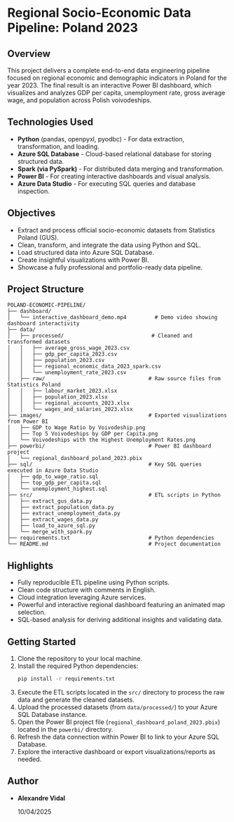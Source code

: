 # Regional Socio-Economic Data Pipeline: Poland 2023

## Overview

This project delivers a complete end-to-end data engineering pipeline focused on regional economic and demographic indicators in Poland for the year 2023. The final result is an interactive Power BI dashboard, which visualizes and analyzes GDP per capita, unemployment rate, gross average wage, and population across Polish voivodeships.

## Technologies Used

* **Python** (pandas, openpyxl, pyodbc) - For data extraction, transformation, and loading.
* **Azure SQL Database** - Cloud-based relational database for storing structured data.
* **Spark (via PySpark)** - For distributed data merging and transformation.
* **Power BI** - For creating interactive dashboards and visual analysis.
* **Azure Data Studio** - For executing SQL queries and database inspection.

## Objectives

* Extract and process official socio-economic datasets from Statistics Poland (GUS).
* Clean, transform, and integrate the data using Python and SQL.
* Load structured data into Azure SQL Database.
* Create insightful visualizations with Power BI.
* Showcase a fully professional and portfolio-ready data pipeline.

## Project Structure

```
POLAND-ECONOMIC-PIPELINE/
├── dashboard/
│   └── interactive_dashboard_demo.mp4         # Demo video showing dashboard interactivity
├── data/
│   ├── processed/                            # Cleaned and transformed datasets
│   │   ├── average_gross_wage_2023.csv
│   │   ├── gdp_per_capita_2023.csv
│   │   ├── population_2023.csv
│   │   ├── regional_economic_data_2023_spark.csv
│   │   └── unemployment_rate_2023.csv
│   ├── raw/                                 # Raw source files from Statistics Poland
│   │   ├── labour_market_2023.xlsx
│   │   ├── population_2023.xlsx
│   │   ├── regional_accounts_2023.xlsx
│   │   └── wages_and_salaries_2023.xlsx
├── images/                                  # Exported visualizations from Power BI
│   ├── GDP to Wage Ratio by Voivodeship.png
│   ├── Top 5 Voivodeships by GDP per Capita.png
│   └── Voivodeships with the Highest Unemployment Rates.png
├── powerbi/                                 # Power BI dashboard project
│   └── regional_dashboard_poland_2023.pbix
├── sql/                                     # Key SQL queries executed in Azure Data Studio
│   ├── gdp_to_wage_ratio.sql
│   ├── top_gdp_per_capita.sql
│   └── unemployment_highest.sql
├── src/                                     # ETL scripts in Python
│   ├── extract_gus_data.py
│   ├── extract_population_data.py
│   ├── extract_unemployment_data.py
│   ├── extract_wages_data.py
│   ├── load_to_azure_sql.py
│   └── merge_with_spark.py
├── requirements.txt                         # Python dependencies
└── README.md                                # Project documentation
```
## Highlights

* Fully reproducible ETL pipeline using Python scripts.
* Clean code structure with comments in English.
* Cloud integration leveraging Azure services.
* Powerful and interactive regional dashboard featuring an animated map selection.
* SQL-based analysis for deriving additional insights and validating data.

## Getting Started

1.  Clone the repository to your local machine.
2.  Install the required Python dependencies:
    ```bash
    pip install -r requirements.txt
    ```
3.  Execute the ETL scripts located in the `src/` directory to process the raw data and generate the cleaned datasets.
4.  Upload the processed datasets (from `data/processed/`) to your Azure SQL Database instance.
5.  Open the Power BI project file (`regional_dashboard_poland_2023.pbix`) located in the `powerbi/` directory.
6.  Refresh the data connection within Power BI to link to your Azure SQL Database.
7.  Explore the interactive dashboard or export visualizations/reports as needed.

## Author

* **Alexandre Vidal**  

    10/04/2025